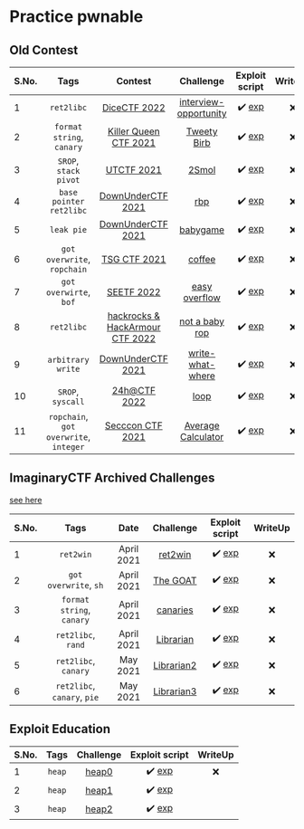 # Practice pwnable

## Old Contest

| S.No. | Tags                        | Contest                                    | Challenge     | Exploit script | WriteUp |
|-------|:---------------------------:|:------------------------------------------:|:-------------:|:--------------:|:-------:|
|   1   | `ret2libc` | [DiceCTF 2022](https://ctftime.org/event/1541) |  [interview-opportunity](./src/interview-opportunity/challenge/) | :heavy_check_mark: [exp](./src/interview-opportunity/exp.py) | :x: |
|   2   | `format string`, `canary` | [Killer Queen CTF 2021](https://ctftime.org/event/1482) | [Tweety Birb](./src/tweetybirb/challenge/) | :heavy_check_mark: [exp](./src/tweetybirb/exp.py) | :x: |
|   3   | `SROP`, `stack pivot` | [UTCTF 2021](https://ctftime.org/event/1177) | [2Smol](./src/smol/challenge/) | :heavy_check_mark: [exp](./src/smol/sol.py) | :x: |
|   4   | `base pointer` `ret2libc` | [DownUnderCTF 2021](https://ctftime.org/event/1312) | [rbp](./src/rbp/challenge/) | :heavy_check_mark: [exp](./src/rbp/exp.py) | :x: |
|   5   | `leak pie`               | [DownUnderCTF 2021](https://ctftime.org/event/1312) | [babygame](./src/babygame/challenge/) | :heavy_check_mark: [exp](./src/babygame/exp.py) | :x: |
|   6   | `got overwrite`, `ropchain` | [TSG CTF 2021](https://ctftime.org/event/1431) | [coffee](./src/coffee/challenge/) | :heavy_check_mark: [exp](./src/coffee/exp.py) | :x: |
|   7   | `got overwirte`, `bof` | [SEETF 2022](https://ctftime.org/event/1543) | [easy overflow](./src/easy_overflow/challenge/) | :heavy_check_mark: [exp](./src/easy_overflow/exp.py) | :x: |
|   8   | `ret2libc` | [hackrocks & HackArmour CTF 2022](https://ctftime.org/event/1622) | [not a baby rop](./src/not_a_baby_rop/challenge/) | :heavy_check_mark: [exp](./src/not_a_baby_rop/exp.py) | :x: |
|   9   | `arbitrary write` | [DownUnderCTF 2021](https://ctftime.org/event/1312) | [write-what-where](./src/write-what-where/challenge/) | :heavy_check_mark: [exp](./src/write-what-where/exp.py) | :x: |
|  10   | `SROP`, `syscall` | [24h@CTF 2022](https://ctftime.org/event/1563) | [loop](./src/loop/challenge/) | :heavy_check_mark: [exp](./src/loop/exp.py) | :x: |
|  11   | `ropchain`, `got overwrite`, `integer` | [Secccon CTF 2021](https://ctftime.org/event/1458) | [Average Calculator](./src/average/challenge/) | :heavy_check_mark: [exp](./src/average/exp.py) | :x: |

## ImaginaryCTF Archived Challenges

[see here](https://imaginaryctf.org/ArchivedChallenges/)

| S.No. | Tags                        | Date                                    | Challenge     | Exploit script | WriteUp |
|-------|:---------------------------:|:------------------------------------------:|:-------------:|:--------------:|:-------:|
|   1   | `ret2win` | April 2021 | [ret2win](./src/ictf/ret2win/challenge/) | :heavy_check_mark: [exp](./src/ictf/ret2win/exp.py) | :x: |
|   2   | `got overwrite`, `sh` | April 2021 | [The GOAT](./src/ictf/the_goat/challenge/) | :heavy_check_mark: [exp](./src/ictf/the_goat/exp.py) | :x: |
|   3   | `format string`, `canary` | April 2021 | [canaries](./src/ictf/canaries/challenge/) | :heavy_check_mark: [exp](./src/ictf/canaries/exp.py) | :x: |
|   4   | `ret2libc`, `rand` | April 2021 | [Librarian](./src/ictf/librarian/challenge/) | :heavy_check_mark: [exp](./src/ictf/librarian/exp.py) | :x: |
|   5   | `ret2libc`, `canary` | May 2021 | [Librarian2](./src/ictf/librarian2/challenge/) | :heavy_check_mark: [exp](./src/ictf/librarian2/exp.py) | :x: |
|   6   | `ret2libc`, `canary`, `pie` | May 2021 | [Librarian3](./src/ictf/librarian3/challenge/) | :heavy_check_mark: [exp](./src/ictf/librarian3/exp.py) | :x: |

## Exploit Education

| S.No. | Tags                        | Challenge     | Exploit script | WriteUp |
|-------|:---------------------------:|:-------------:|:--------------:|:-------:|
|   1   | `heap` | [heap0](./exploit_education/protostart/heap0/) | :heavy_check_mark: [exp](./exploit_education/protostart/heap0/exp.py) | :x: |
|   2   | `heap` | [heap1](./exploit_education/protostart/heap1/) | :heavy_check_mark: [exp](./exploit_education/protostart/heap1/exp.py)
|   3   | `heap` | [heap2](./exploit_education/protostart/heap2/) | :heavy_check_mark: [exp](./exploit_education/protostart/heap2/exp.py)
